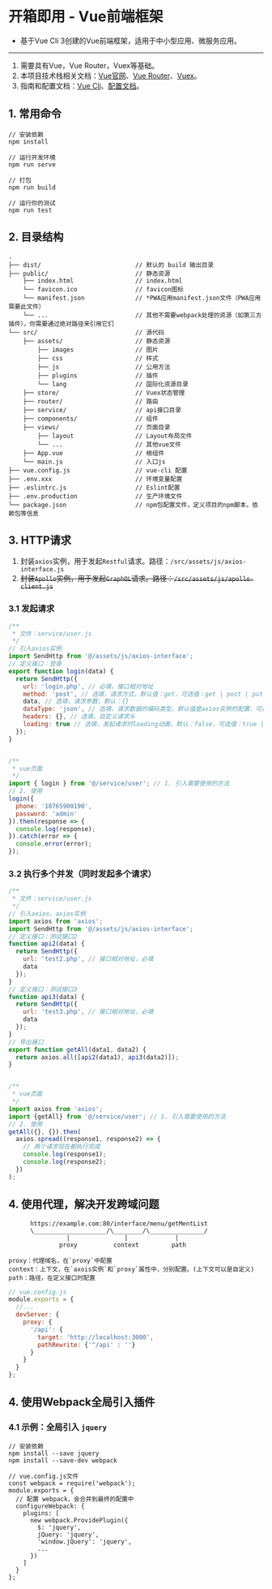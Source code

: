 # 开箱即用 - Vue前端框架

* 基于Vue Cli 3创建的Vue前端框架，适用于中小型应用、微服务应用。

----

1. 需要具有Vue，Vue Router，Vuex等基础。
2. 本项目技术栈相关文档：[Vue官网](https://cn.vuejs.org/)、[Vue Router](https://router.vuejs.org/zh/)、[Vuex](https://vuex.vuejs.org/zh/)。
3. 指南和配置文档：[Vue Cli](https://cli.vuejs.org/zh/)、[配置文档](https://cli.vuejs.org/zh/config/)。

## 1. 常用命令
```
// 安装依赖
npm install

// 运行开发环境
npm run serve

// 打包
npm run build

// 运行你的测试
npm run test
```

## 2. 目录结构
```
.
├── dist/                          // 默认的 build 输出目录
├── public/                        // 静态资源
    ├── index.html                 // index.html
    └── favicon.ico                // favicon图标
    └── manifest.json              // *PWA应用manifest.json文件（PWA应用需要此文件）
    └── ...                        // 其他不需要webpack处理的资源（如第三方插件），你需要通过绝对路径来引用它们
└── src/                           // 源代码
    ├── assets/                    // 静态资源
        ├── images                 // 图片
        ├── css                    // 样式
        ├── js                     // 公用方法
        ├── plugins                // 插件
        └── lang                   // 国际化资源目录
    ├── store/                     // Vuex状态管理
    ├── router/                    // 路由
    ├── service/                   // api接口目录
    ├── components/                // 组件
    ├── views/                     // 页面目录
        ├── layout                 // Layout布局文件
        └── ...                    // 其他vue文件
    ├── App.vue                    // 根组件
    └── main.js                    // 入口js
├── vue.config.js                  // vue-cli 配置
├── .env.xxx                       // 环境变量配置
├── .eslintrc.js                   // Eslint配置
├── .env.production                // 生产环境文件
└── package.json                   // npm包配置文件，定义项目的npm脚本，依赖包等信息
```

## 3. HTTP请求
1. 封装`axios`实例，用于发起`Restful`请求。路径：`/src/assets/js/axios-interface.js`
2. ~~封装`Apollo`实例，用于发起`GraphQL`请求。路径：`/src/assets/js/apollo-client.js`~~


### 3.1 发起请求
```javascript
/**
 * 文件：service/user.js
 */
// 引入axios实例
import SendHttp from '@/assets/js/axios-interface';
// 定义接口：登录
export function login(data) {
  return SendHttp({
    url: 'login.php', // 必填，接口相对地址
    method: 'post', // 选填，请求方式，默认值：get，可选值：get | post | put | delete
    data, // 选填，请求参数，默认：{}
    dataType: 'json', // 选填，请求数据的编码类型，默认值是axios实例的配置，可选值：form | json
    headers: {}, // 选填，自定义请求头
    loading: true // 选填，发起请求时loading动画，默认：false，可选值：true | false
  });
}


/**
 * vue页面
 */
import { login } from '@/service/user'; // 1. 引入需要使用的方法
// 2. 使用
login({
  phone: '18765900190',
  password: 'admin'
}).then(response => {
  console.log(response);
}).catch(error => {
  console.error(error);
});
```

### 3.2 执行多个并发（同时发起多个请求）
```javascript
/**
 * 文件：service/user.js
 */
// 引入axios、axios实例
import axios from 'axios';
import SendHttp from '@/assets/js/axios-interface';
// 定义接口：测试接口2
function api2(data) {
  return SendHttp({
    url: 'test2.php', // 接口相对地址，必填
    data
  });
}
// 定义接口：测试接口3
function api3(data) {
  return SendHttp({
    url: 'test3.php', // 接口相对地址，必填
    data
  });
}
// 导出接口
export function getAll(data1, data2) {
  return axios.all([api2(data1), api3(data2)]);
}


/**
 * vue页面
 */
import axios from 'axios';
import {getAll} from '@/service/user'; // 1. 引入需要使用的方法
// 2. 使用
getAll({}, {}).then(
  axios.spread((response1, response2) => {
    // 两个请求现在都执行完成
    console.log(response1);
    console.log(response2);
  })
);
```

## 4. 使用代理，解决开发跨域问题

```
      https://example.com:80/interface/menu/getMentList
      \____________________/\________/\_______________/
                |               |             |     
              proxy          context         path

proxy：代理域名，在`proxy`中配置
context：上下文，在`axois实例`和`proxy`属性中，分别配置。(上下文可以是自定义)
path：路径，在定义接口时配置
```

```javascript
// vue.config.js
module.exports = {
  //...
  devServer: {
    proxy: {
      '/api': {
        target: 'http://localhost:3000',
        pathRewrite: {'^/api' : ''}
      }
    }
  }
};
```

## 4. 使用Webpack全局引入插件

### 4.1 示例：全局引入 `jquery`

```
// 安装依赖
npm install --save jquery
npm install --save-dev webpack

// vue.config.js文件
const webpack = require('webpack');
module.exports = {
  // 配置 webpack，会合并到最终的配置中
  configureWebpack: {
    plugins: [
      new webpack.ProvidePlugin({
        $: 'jquery',
        jQuery: 'jquery',
        'window.jQuery': 'jquery',
        ...
      })
    ]
  }
};

```
